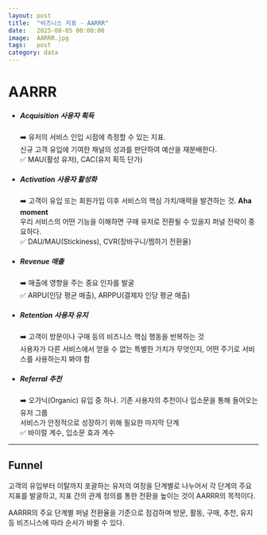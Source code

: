 ```yaml
---
layout: post
title:  "비즈니스 지표 - AARRR"
date:   2025-08-05 00:00:00
image:  AARRR.jpg
tags:   post
category: data
---
```

# AARRR

- ##### **Acquisition 사용자 획득**

  ➡️ 유저의 서비스 인입 시점에 측정할 수 있는 지표.<br>신규 고객 유입에 기여한 채널의 성과를 판단하여 예산을 재분배한다.<br>✅ MAU(활성 유저), CAC(유저 획득 단가)

- ##### **Activation 사용자 활성화**

  ➡️ 고객이 유입 또는 회원가입 이후 서비스의 핵심 가치/매력을 발견하는 것. **Aha moment**<br>우리 서비스의 어떤 기능을 이해하면 구매 유저로 전환될 수 있을지 퍼널 전략이 중요하다.<br>✅ DAU/MAU(Stickiness), CVR(장바구니/찜하기 전환율)	

- ##### **Revenue 매출**

  ➡️ 매출에 영향을 주는 중요 인자를 발굴<br>✅ ARPU(인당 평균 매출), ARPPU(결제자 인당 평균 매출)	

- ##### **Retention 사용자 유지**

  ➡️ 고객이 방문이나 구매 등의 비즈니스 핵심 행동을 반복하는 것<br>사용자가 다른 서비스에서 얻을 수 없는 특별한 가치가 무엇인지, 어떤 주기로 서비스를 사용하는지  봐야 함

- ##### **Referral 추천**

  ➡️ 오가닉(Organic) 유입 중 하나. 기존 사용자의 추천이나 입소문을 통해 들어오는 유저 그룹<br>서비스가 안정적으로 성장하기 위해 필요한 마지막 단계<br>✅ 바이럴 계수, 입소문 효과 계수

  

---



## Funnel

고객의 유입부터 이탈까지 포괄하는 유저의 여정을 단계별로 나누어서 각 단계의 주요 지표를 발굴하고, 지표 간의 관계 정의를 통한 전환을 높이는 것이 AARRR의 목적이다.

AARRR의 주요 단계별 퍼널 전환율을 기준으로 점검하며 방문, 활동, 구매, 추천, 유지 등 비즈니스에 따라 순서가 바뀔 수 있다.
